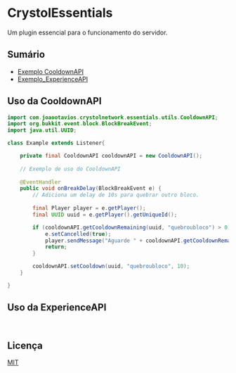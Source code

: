 # CrystolEssentials
Um plugin essencial para o funcionamento do servidor.

## Sumário
* [Exemplo CooldownAPI](#uso-da-cooldownapi)
* [Exemplo_ExperienceAPI](#uso-da-experienceapi)

## Uso da CooldownAPI
```java
import com.joaootavios.crystolnetwork.essentials.utils.CooldownAPI;
import org.bukkit.event.block.BlockBreakEvent;
import java.util.UUID;

class Example extends Listener{

    private final CooldownAPI cooldownAPI = new CooldownAPI();
    
    // Exemplo de uso do CooldownAPI
    
    @EventHandler
    public void onBreakDelay(BlockBreakEvent e) {
        // Adiciona um delay de 10s para quebrar outro bloco.
        
        final Player player = e.getPlayer();
        final UUID uuid = e.getPlayer().getUniqueId();

        if (cooldownAPI.getCooldownRemaining(uuid, "quebroubloco") > 0){
            e.setCancelled(true); 
            player.sendMessage("Aguarde " + cooldownAPI.getCooldownRemaining(uuid, "quebroubloco") + " para quebrar um bloco novamente.");
            return;
        }

        cooldownAPI.setCooldown(uuid, "quebroubloco", 10);
    }

}
```

## Uso da ExperienceAPI
```java
    
```

## Licença
[MIT](https://choosealicense.com/licenses/mit/)
